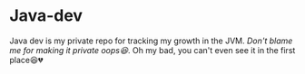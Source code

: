 # Java-dev

Java dev is my private repo for tracking my growth in the JVM. 
*Don't blame me for making it private  oops😆*. Oh my bad, you can't even see it in the first place😆💔
